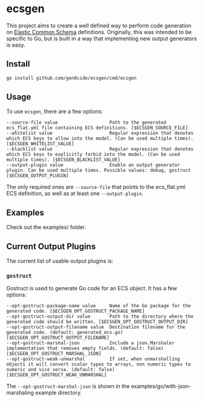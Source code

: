 # ecsgen

This project aims to create a well defined way to perform code generation on [Elastic Common Schema](https://github.com/elastic/ecs) definitions. Originally, this was intended to be specific to Go, but is built in a way that implementing new output generators is easy.

## Install

```sh
go install github.com/gen0cide/ecsgen/cmd/ecsgen
```

## Usage

To use `ecsgen`, there are a few options:

```
--source-file value                   Path to the generated ecs_flat.yml file containing ECS definitions. [$ECSGEN_SOURCE_FILE]
--whitelist value                     Regular expression that denotes which ECS keys to allow into the model. (Can be used multiple times). [$ECSGEN_WHITELIST_VALUE]
--blacklist value                     Regular expression that denotes which ECS keys to explicitly forbid into the model. (Can be used multiple times). [$ECSGEN_BLACKLIST_VALUE]
--output-plugin value                 Enable an output generator plugin. Can be used multiple times. Possible values: debug, gostruct [$ECSGEN_OUTPUT_PLUGIN]
```

The only required ones are `--source-file` that points to the ecs_flat.yml ECS definition, as well as at least one `--output-plugin`.

## Examples

Check out the examples/ folder.

## Current Output Plugins

The current list of usable output plugins is:

### `gostruct`

Gostruct is used to generate Go code for an ECS object. It has a few options:

```
--opt-gostruct-package-name value     Name of the Go package for the generated code. [$ECSGEN_OPT_GOSTRUCT_PACKAGE_NAME]
--opt-gostruct-output-dir value       Path to the directory where the generated code should be written. [$ECSGEN_OPT_GOSTRUCT_OUTPUT_DIR]
--opt-gostruct-output-filename value  Destination filename for the generated code. (default: generated_ecs.go) [$ECSGEN_OPT_GOSTRUCT_OUTPUT_FILENAME]
--opt-gostruct-marshal-json           Include a json.Marshaler implementation that removes empty fields. (default: false) [$ECSGEN_OPT_GOSTRUCT_MARSHAL_JSON]
--opt-gostruct-weak-unmarshal         If set, when unmarshalling objects it will convert scalar types to arrays, non numeric types to numeric and vice versa. (default: false) [$ECSGEN_OPT_GOSTRUCT_WEAK_UNMARSHAL]
```

The `--opt-gostruct-marshal-json` is shown in the examples/go/with-json-marshaling example directory.
